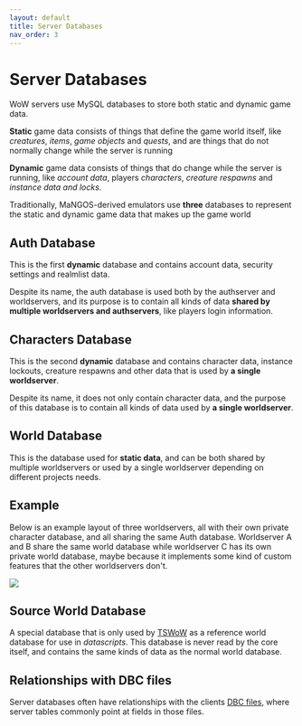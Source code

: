 ```yaml
---
layout: default
title: Server Databases
nav_order: 3
---
```


# Server Databases

WoW servers use MySQL databases to store both static and dynamic game data.

**Static** game data consists of things that define the game world itself, like _creatures_, _items_, _game objects_ and _quests_, and are things that do not normally change while the server is running

**Dynamic** game data consists of things that do change while the server is running, like _account data_, players _characters_, _creature respawns_ and _instance data and locks_.

Traditionally, MaNGOS-derived emulators use **three** databases to represent the static and dynamic game data that makes up the game world

## Auth Database

This is the first **dynamic** database and contains account data, security settings and realmlist data.

Despite its name, the auth database is used both by the authserver and worldservers, and its purpose is to contain all kinds of data **shared by multiple worldservers and authservers**, like players login information.

## Characters Database

This is the second **dynamic** database and contains character data, instance lockouts, creature respawns and other data that is used by **a single worldserver**.

Despite its name, it does not only contain character data, and the purpose of this database is to contain all kinds of data used by **a single worldserver**.

## World Database

This is the database used for **static data**, and can be both shared by multiple worldservers or used by a single worldserver depending on different projects needs.

## Example

Below is an example layout of three worldservers, all with their own private character database, and all sharing the same Auth database. Worldserver A and B share the same world database while worldserver C has its own private world database, maybe because it implements some kind of custom features that the other worldservers don't.

<img src="https://i.imgur.com/Snryg36.png">

## Source World Database

A special database that is only used by [TSWoW](https://tswow.github.io/tswow-wiki/) as a reference world database for use in _datascripts_. This database is never read by the core itself, and contains the same kinds of data as the normal world database.

## Relationships with DBC files

Server databases often have relationships with the clients [DBC files](./dbc), where server tables commonly point at fields in those files.